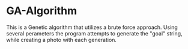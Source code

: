 # GA-Algorithm
This is a Genetic algorithm that utilizes a brute force approach. Using several perameters the program attempts to generate the "goal" string, while creating a photo with each generation.
